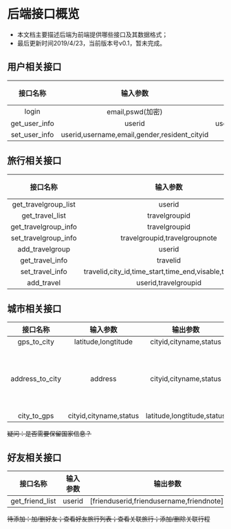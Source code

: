 # 后端接口概览

+ 本文档主要描述后端为前端提供哪些接口及其数据格式；
+ 最后更新时间2019/4/23，当前版本号v0.1，暂未完成。

## 用户相关接口
|接口名称|输入参数|输出参数|备注|
|:--:|:--:|:--:|:--:|
|login|email,pswd(加密)|userid,match||
|get_user_info|userid|username,email,gender,resident_cityid,status||
|set_user_info|userid,username,email,gender,resident_cityid|status||

## 旅行相关接口
|接口名称|输入参数|输出参数|备注|
|:--:|:--:|:--:|:--:|
|get_travelgroup_list|userid|[travelgroupid,travelgroupnote],status||
|get_travel_list|travelgroupid|[travelid],status||
|get_travelgroup_info|travelgroupid|travelgroupnote,status||
|set_travelgroup_info|travelgroupid,travelgroupnote|status||
|add_travelgroup|userid|travelgroupid,status||
|get_travel_info|travelid|city_id,time_start,time_end,visable,travelnote,status||
|set_travel_info|travelid,city_id,time_start,time_end,visable,travelnote||
|add_travel|userid,travelgroupid|travelid,status||

## 城市相关接口
|接口名称|输入参数|输出参数|备注|
|:--:|:--:|:--:|:--:|
|gps_to_city|latitude,longtitude|cityid,cityname,status||
|address_to_city|address|cityid,cityname,status|address是模糊地址字符串，交由API处理|
|city_to_gps|cityid,cityname,status|latitude,longtitude,status||
~~疑问：是否需要保留国家信息？~~

## 好友相关接口
|接口名称|输入参数|输出参数|备注|
|:--:|:--:|:--:|:--:|
|get_friend_list|userid|[frienduserid,friendusername,friendnote],status||

~~待添加：加/删好友；查看好友旅行列表；查看关联旅行；添加/删除关联行程~~
